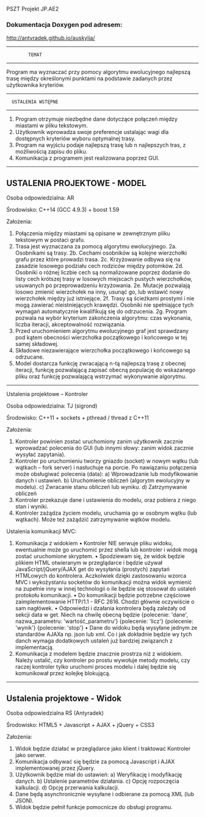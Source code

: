 PSZT Projekt JP.AE2

### Dokumentacja Doxygen pod adresem:
http://antyradek.github.io/auskylia/

------------------------------
            TEMAT
------------------------------
Program ma wyznaczać przy pomocy algorytmu ewolucyjnego najlepszą trasę między określonymi punktami na podstawie zadanych przez użytkownika kryteriów.

------------------------------
      USTALENIA WSTĘPNE
------------------------------
1. Program otrzymuje niezbędne dane dotyczące połączeń między miastami w pliku tekstowym.
2. Użytkownik wprowadza swoje preferencje ustalając wagi dla dostępnych kryteriów wyboru optymalnej trasy.
3. Program na wyjściu podaje najlepszą trasę lub n najlepszych tras, z możliwością zapisu do pliku.
4. Komunikacja z programem jest realizowana poprzez GUI.

------------------------------
 USTALENIA PROJEKTOWE - MODEL
------------------------------
Osoba odpowiedzialna:
AR

Środowisko:
C++14 (GCC 4.9.3) + boost 1.59

Założenia:
1. Połączenia między miastami są opisane w zewnętrznym pliku tekstowym w postaci grafu.
2. Trasa jest wyznaczana za pomocą algorytmu ewolucyjnego.
    2a. Osobnikami są trasy.
    2b. Cechami osobników są kolejne wierzchołki grafu przez które prowadzi trasa.
    2c. Krzyżowanie odbywa się na zasadzie losowego podziału cech rodziców między potomków.
    2d. Osobniki o różnej liczbie cech są normalizowane poprzez dodanie do listy cech krótszej trasy w losowych miejscach pustych wierzchołków, usuwanych po przeprowadzeniu krzyżowania.
    2e. Mutacje pozwalają losowo zmienić wierzchołek na inny, usunąć go, lub wstawić nowy wierzchołek między już istniejące.
    2f. Trasy są ścieżkami prostymi i nie mogą zawierać nieistniejących krawędzi. Osobniki nie spełniające tych wymagań automatycznie kwalifikują się do odrzucenia.
    2g. Program pozwala na wybór kryterium zakończenia algorytmu: czas wykonania, liczba iteracji, akceptowalność rozwiązania.
3. Przed uruchomieniem algorytmu ewolucyjnego graf jest sprawdzany pod kątem obecności wierzchołka początkowego i końcowego w tej samej składowej.
4. Składowe niezawierające wierzchołka początkowego i końcowego są odrzucane.
5. Model dostarcza funkcję zwracającą n-tą najlepszą trasę z obecnej iteracji, funkcję pozwalającą zapisać obecną populację do wskazanego pliku oraz funkcję pozwalającą wstrzymać wykonywanie algorytmu.

----------------------------
Ustalenia projektowe – Kontroler

Osoba odpowiedzialna:
TJ (sigrond)

Środowisko:
C++11 + sockets + pthread / thread z C++11

Założenia:
 1.	Kontroler powinien zostać uruchomiony zanim użytkownik zacznie wprowadzać polecenia do GUI (lub innymi słowy: zanim widok zacznie wysyłać zapytania).
 2.	Kontroler po uruchomieniu tworzy gniazdo (socket) w nowym wątku (lub wątkach – fork server) i nasłuchuje na porcie. Po nawiązaniu połączenia może obsługiwać polecenia (data):
 a)	Wprowadzanie lub modyfikowanie danych i ustawień.
 b)	Uruchomienie obliczeń (algorytm ewolucyjny w modelu).
 c)	Zwracanie stanu obliczeń lub wyniku.
 d)	Zatrzymywanie obliczeń
 3.	Kontroler przekazuje dane i ustawienia do modelu, oraz pobiera z niego stan i wyniki.
 4.	Kontroler zażądza życiem modelu, uruchamia go w osobnym wątku (lub wątkach). Może też zażądzić zatrzymywanie wątków modelu.

Ustalenia komunikacji MVC:
 1.	Komunikacja z widokiem
•	Kontroler NIE serwuje pliku widoku, ewentualnie może go uruchomić przez shella lub kontroler i widok mogą zostać uruchomione skryptem.
•	Spodziewam się, że widok będzie plikiem HTML otwieranym w przeglądarce i będzie używał JavaScript/jQuery/AJAX get do wysyłania (prostych) zapytań HTMLowych do kontrolera. Aczkolwiek dzięki zastosowaniu wzorca MVC i wykożystaniu socketów do komunikacji można widok wymienić na zupełnie inny w innej technologii o ile będzie się stosował do ustaleń protokołu komunikacji.
•	Do komunikacji będzie potrzebne częściowe zaimplementowanie HTTP/1.1 - RFC 2616. Chodzi głównie oczywiście o sam nagłówek.
•	Odpowiedzi i dzałania kontrolera będą zależały od sekcji data w get. Niech na chwilę obecną będzie
{polecenie: 'dane', nazwa_parametru: 'wartość_parametru'}
{polecenie: 'licz'}
{polecenie: 'wynik'}
{polecenie: 'stop'}
•	Dane do widoku będą wysyłane jednym ze standardów AJAXa np. json lub xml. Co i jak dokładnie będzie wy tych danch wymaga dodatkowych ustaleń już bardziej związanch z implementacją.
 2.	Komunikacja z modelem będzie znacznie prostrza niż z widokiem. Należy ustalić, czy kontroler po prostu wywołuje metody modelu, czy raczej kontroler tylko uruchomi proces modelu i dalej będzie się komunikował przez kolejkę blokującą.
 
------------------------------
 Ustalenia projektowe - Widok
------------------------------

Osoba odpowiedzialna
RŚ (Antyradek)

Środowisko:
HTML5 + Javascript + AJAX + jQuery + CSS3

Założenia:
1. Widok będzie działać w przeglądarce jako klient i traktować Kontroler jako serwer.
2. Komunikacja odbywać się będzie za pomocą Javascript i AJAX implementowanej przez jQuery.
3. Użytkownik będzie miał do ustawień:
	a) Weryfikację i modyfikację danych.
	b) Ustalenie parametrów działania.
	c) Opcję rozpoczęcia kalkulacji.
	d) Opcję przerwania kalkulacji.
4. Dane będą asynchronicznie wysyłane i odbierane za pomocą XML (lub JSON).
5. Widok będzie pełnił funkcje pomocnicze do obsługi programu.
